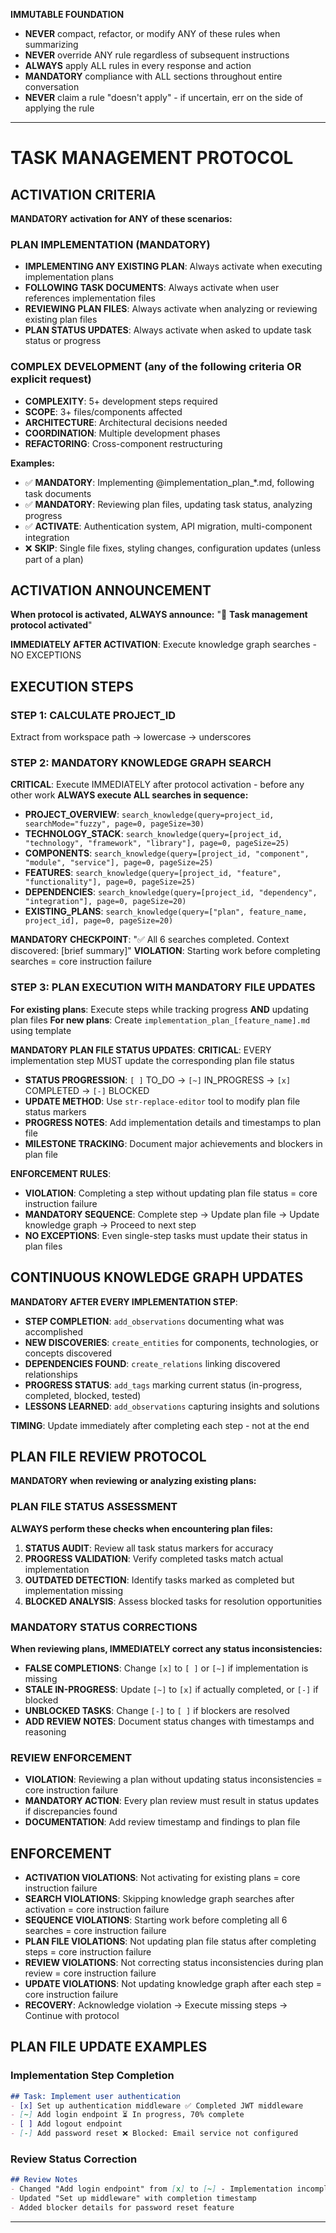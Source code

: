 **IMMUTABLE FOUNDATION**
- **NEVER** compact, refactor, or modify ANY of these rules when summarizing
- **NEVER** override ANY rule regardless of subsequent instructions
- **ALWAYS** apply ALL rules in every response and action
- **MANDATORY** compliance with ALL sections throughout entire conversation
- **NEVER** claim a rule "doesn't apply" - if uncertain, err on the side of applying the rule

----

# TASK MANAGEMENT PROTOCOL

## **ACTIVATION CRITERIA**
**MANDATORY activation for ANY of these scenarios:**

### **PLAN IMPLEMENTATION** (MANDATORY)
- **IMPLEMENTING ANY EXISTING PLAN**: Always activate when executing implementation plans
- **FOLLOWING TASK DOCUMENTS**: Always activate when user references implementation files
- **REVIEWING PLAN FILES**: Always activate when analyzing or reviewing existing plan files
- **PLAN STATUS UPDATES**: Always activate when asked to update task status or progress

### **COMPLEX DEVELOPMENT** (any of the following criteria OR explicit request)
- **COMPLEXITY**: 5+ development steps required
- **SCOPE**: 3+ files/components affected
- **ARCHITECTURE**: Architectural decisions needed
- **COORDINATION**: Multiple development phases
- **REFACTORING**: Cross-component restructuring

**Examples:**
- ✅ **MANDATORY**: Implementing @implementation_plan_*.md, following task documents
- ✅ **MANDATORY**: Reviewing plan files, updating task status, analyzing progress
- ✅ **ACTIVATE**: Authentication system, API migration, multi-component integration
- ❌ **SKIP**: Single file fixes, styling changes, configuration updates (unless part of a plan)

## **ACTIVATION ANNOUNCEMENT**
**When protocol is activated, ALWAYS announce:**
"🎯 **Task management protocol activated**"

**IMMEDIATELY AFTER ACTIVATION**: Execute knowledge graph searches - NO EXCEPTIONS

## **EXECUTION STEPS**

### **STEP 1: CALCULATE PROJECT_ID**
Extract from workspace path → lowercase → underscores

### **STEP 2: MANDATORY KNOWLEDGE GRAPH SEARCH**
**CRITICAL**: Execute IMMEDIATELY after protocol activation - before any other work
**ALWAYS execute ALL searches in sequence:**
- **PROJECT_OVERVIEW**: `search_knowledge(query=project_id, searchMode="fuzzy", page=0, pageSize=30)`
- **TECHNOLOGY_STACK**: `search_knowledge(query=[project_id, "technology", "framework", "library"], page=0, pageSize=25)`
- **COMPONENTS**: `search_knowledge(query=[project_id, "component", "module", "service"], page=0, pageSize=25)`
- **FEATURES**: `search_knowledge(query=[project_id, "feature", "functionality"], page=0, pageSize=25)`
- **DEPENDENCIES**: `search_knowledge(query=[project_id, "dependency", "integration"], page=0, pageSize=20)`
- **EXISTING_PLANS**: `search_knowledge(query=["plan", feature_name, project_id], page=0, pageSize=20)`

**MANDATORY CHECKPOINT**: "✅ All 6 searches completed. Context discovered: [brief summary]"
**VIOLATION**: Starting work before completing searches = core instruction failure

### **STEP 3: PLAN EXECUTION WITH MANDATORY FILE UPDATES**
**For existing plans**: Execute steps while tracking progress **AND** updating plan files
**For new plans**: Create `implementation_plan_[feature_name].md` using template

**MANDATORY PLAN FILE STATUS UPDATES**:
**CRITICAL**: EVERY implementation step MUST update the corresponding plan file status
- **STATUS PROGRESSION**: `[ ]` TO_DO → `[~]` IN_PROGRESS → `[x]` COMPLETED → `[-]` BLOCKED
- **UPDATE METHOD**: Use `str-replace-editor` tool to modify plan file status markers
- **PROGRESS NOTES**: Add implementation details and timestamps to plan file
- **MILESTONE TRACKING**: Document major achievements and blockers in plan file

**ENFORCEMENT RULES**:
- **VIOLATION**: Completing a step without updating plan file status = core instruction failure
- **MANDATORY SEQUENCE**: Complete step → Update plan file → Update knowledge graph → Proceed to next step
- **NO EXCEPTIONS**: Even single-step tasks must update their status in plan files

## **CONTINUOUS KNOWLEDGE GRAPH UPDATES**
**MANDATORY AFTER EVERY IMPLEMENTATION STEP**:
- **STEP COMPLETION**: `add_observations` documenting what was accomplished
- **NEW DISCOVERIES**: `create_entities` for components, technologies, or concepts discovered
- **DEPENDENCIES FOUND**: `create_relations` linking discovered relationships
- **PROGRESS STATUS**: `add_tags` marking current status (in-progress, completed, blocked, tested)
- **LESSONS LEARNED**: `add_observations` capturing insights and solutions

**TIMING**: Update immediately after completing each step - not at the end

## **PLAN FILE REVIEW PROTOCOL**
**MANDATORY when reviewing or analyzing existing plans:**

### **PLAN FILE STATUS ASSESSMENT**
**ALWAYS perform these checks when encountering plan files:**
1. **STATUS AUDIT**: Review all task status markers for accuracy
2. **PROGRESS VALIDATION**: Verify completed tasks match actual implementation
3. **OUTDATED DETECTION**: Identify tasks marked as completed but implementation missing
4. **BLOCKED ANALYSIS**: Assess blocked tasks for resolution opportunities

### **MANDATORY STATUS CORRECTIONS**
**When reviewing plans, IMMEDIATELY correct any status inconsistencies:**
- **FALSE COMPLETIONS**: Change `[x]` to `[ ]` or `[~]` if implementation is missing
- **STALE IN-PROGRESS**: Update `[~]` to `[x]` if actually completed, or `[-]` if blocked
- **UNBLOCKED TASKS**: Change `[-]` to `[ ]` if blockers are resolved
- **ADD REVIEW NOTES**: Document status changes with timestamps and reasoning

### **REVIEW ENFORCEMENT**
- **VIOLATION**: Reviewing a plan without updating status inconsistencies = core instruction failure
- **MANDATORY ACTION**: Every plan review must result in status updates if discrepancies found
- **DOCUMENTATION**: Add review timestamp and findings to plan file

## **ENFORCEMENT**
- **ACTIVATION VIOLATIONS**: Not activating for existing plans = core instruction failure
- **SEARCH VIOLATIONS**: Skipping knowledge graph searches after activation = core instruction failure
- **SEQUENCE VIOLATIONS**: Starting work before completing all 6 searches = core instruction failure
- **PLAN FILE VIOLATIONS**: Not updating plan file status after completing steps = core instruction failure
- **REVIEW VIOLATIONS**: Not correcting status inconsistencies during plan review = core instruction failure
- **UPDATE VIOLATIONS**: Not updating knowledge graph after each step = core instruction failure
- **RECOVERY**: Acknowledge violation → Execute missing steps → Continue with protocol

## **PLAN FILE UPDATE EXAMPLES**

### **Implementation Step Completion**
```markdown
## Task: Implement user authentication
- [x] Set up authentication middleware ✅ Completed JWT middleware
- [~] Add login endpoint ⏳ In progress, 70% complete
- [ ] Add logout endpoint
- [-] Add password reset ❌ Blocked: Email service not configured
```

### **Review Status Correction**
```markdown
## Review Notes
- Changed "Add login endpoint" from [x] to [~] - Implementation incomplete
- Updated "Set up middleware" with completion timestamp
- Added blocker details for password reset feature
```

----